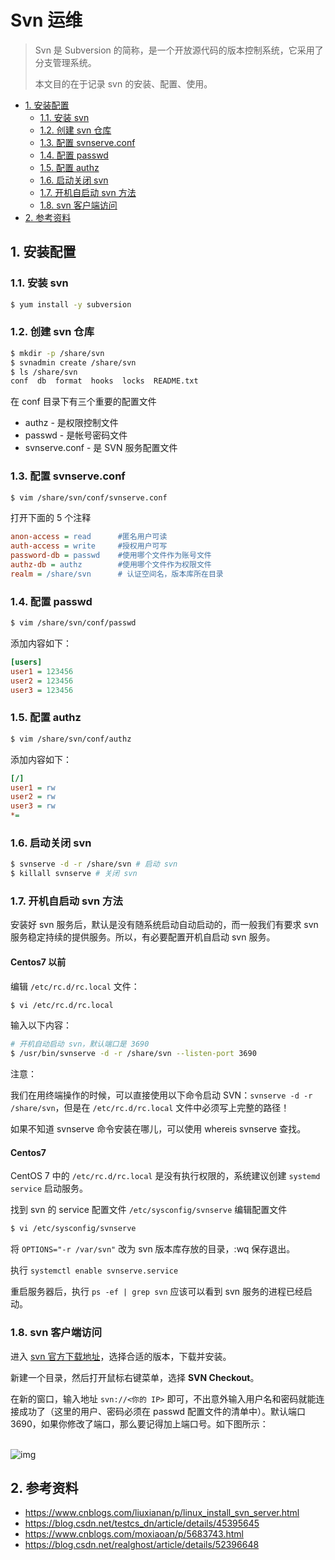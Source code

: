 # Svn 运维

> Svn 是 Subversion 的简称，是一个开放源代码的版本控制系统，它采用了分支管理系统。
>
> 本文目的在于记录 svn 的安装、配置、使用。

<!-- TOC depthFrom:2 depthTo:3 -->

- [1. 安装配置](#1-安装配置)
    - [1.1. 安装 svn](#11-安装-svn)
    - [1.2. 创建 svn 仓库](#12-创建-svn-仓库)
    - [1.3. 配置 svnserve.conf](#13-配置-svnserveconf)
    - [1.4. 配置 passwd](#14-配置-passwd)
    - [1.5. 配置 authz](#15-配置-authz)
    - [1.6. 启动关闭 svn](#16-启动关闭-svn)
    - [1.7. 开机自启动 svn 方法](#17-开机自启动-svn-方法)
    - [1.8. svn 客户端访问](#18-svn-客户端访问)
- [2. 参考资料](#2-参考资料)

<!-- /TOC -->

## 1. 安装配置

### 1.1. 安装 svn

```bash
$ yum install -y subversion
```

### 1.2. 创建 svn 仓库

```bash
$ mkdir -p /share/svn
$ svnadmin create /share/svn
$ ls /share/svn
conf  db  format  hooks  locks  README.txt
```

在 conf 目录下有三个重要的配置文件

- authz - 是权限控制文件
- passwd - 是帐号密码文件
- svnserve.conf - 是 SVN 服务配置文件

### 1.3. 配置 svnserve.conf

```bash
$ vim /share/svn/conf/svnserve.conf
```

打开下面的 5 个注释

```ini
anon-access = read      #匿名用户可读
auth-access = write     #授权用户可写
password-db = passwd    #使用哪个文件作为账号文件
authz-db = authz        #使用哪个文件作为权限文件
realm = /share/svn      # 认证空间名，版本库所在目录
```

### 1.4. 配置 passwd

```bash
$ vim /share/svn/conf/passwd
```

添加内容如下：

```ini
[users]
user1 = 123456
user2 = 123456
user3 = 123456
```

### 1.5. 配置 authz

```bash
$ vim /share/svn/conf/authz
```

添加内容如下：

```ini
[/]
user1 = rw
user2 = rw
user3 = rw
*=
```

### 1.6. 启动关闭 svn

```bash
$ svnserve -d -r /share/svn # 启动 svn
$ killall svnserve # 关闭 svn
```

### 1.7. 开机自启动 svn 方法

安装好 svn 服务后，默认是没有随系统启动自动启动的，而一般我们有要求 svn 服务稳定持续的提供服务。所以，有必要配置开机自启动 svn 服务。

#### Centos7 以前

编辑 `/etc/rc.d/rc.local` 文件：

```bash
$ vi /etc/rc.d/rc.local
```

输入以下内容：

```bash
# 开机自动启动 svn，默认端口是 3690
$ /usr/bin/svnserve -d -r /share/svn --listen-port 3690
```

注意：

我们在用终端操作的时候，可以直接使用以下命令启动 SVN：`svnserve -d -r /share/svn`，但是在 `/etc/rc.d/rc.local` 文件中必须写上完整的路径！

如果不知道 svnserve 命令安装在哪儿，可以使用 whereis svnserve 查找。

#### Centos7

CentOS 7 中的 `/etc/rc.d/rc.local` 是没有执行权限的，系统建议创建 `systemd service` 启动服务。

找到 svn 的 service 配置文件 `/etc/sysconfig/svnserve` 编辑配置文件

```bash
$ vi /etc/sysconfig/svnserve
```

将 `OPTIONS="-r /var/svn"` 改为 svn 版本库存放的目录，:wq 保存退出。

执行 `systemctl enable svnserve.service`

重启服务器后，执行 `ps -ef | grep svn` 应该可以看到 svn 服务的进程已经启动。

### 1.8. svn 客户端访问

进入 [svn 官方下载地址](https://tortoisesvn.net/downloads.html)，选择合适的版本，下载并安装。

新建一个目录，然后打开鼠标右键菜单，选择 **SVN Checkout**。

在新的窗口，输入地址 `svn://<你的 IP>` 即可，不出意外输入用户名和密码就能连接成功了（这里的用户、密码必须在 passwd 配置文件的清单中）。默认端口 3690，如果你修改了端口，那么要记得加上端口号。如下图所示：

<br>![img](http://dunwu.test.upcdn.net/snap/20190129175443.png!zp)<br>

## 2. 参考资料

- https://www.cnblogs.com/liuxianan/p/linux_install_svn_server.html
- https://blog.csdn.net/testcs_dn/article/details/45395645
- https://www.cnblogs.com/moxiaoan/p/5683743.html
- https://blog.csdn.net/realghost/article/details/52396648
